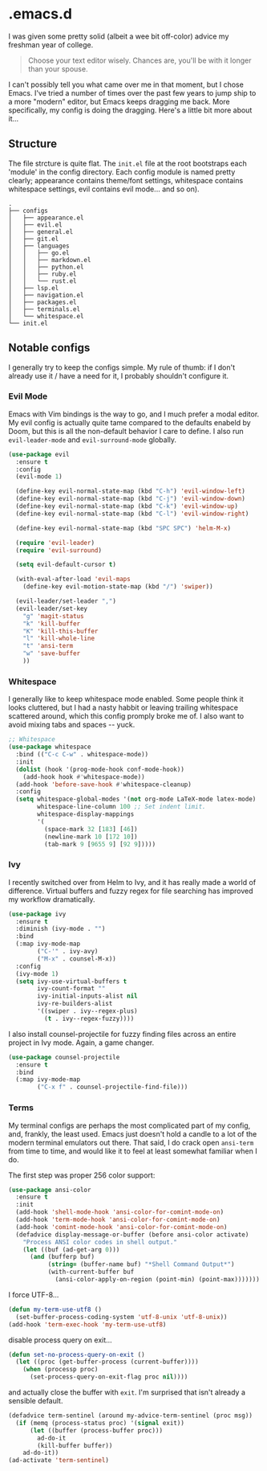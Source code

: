 # .emacs.d

I was given some pretty solid (albeit a wee bit off-color) advice my freshman year of college.

> Choose your text editor wisely. Chances are, you'll be with it longer than your spouse.

I can't possibly tell you what came over me in that moment, but I chose Emacs. I've tried a number of times over the past few years to jump ship to a more "modern" editor, but Emacs keeps dragging me back. More specifically, my config is doing the dragging. Here's a little bit more about it...


## Structure

The file strcture is quite flat. The `init.el` file at the root bootstraps each 'module' in the config directory. Each config module is named pretty clearly; appearance contains theme/font settings, whitespace contains whitespace settings, evil contains evil mode... and so on).

```
.
├── configs
│   ├── appearance.el
│   ├── evil.el
│   ├── general.el
│   ├── git.el
│   ├── languages
│   │   ├── go.el
│   │   ├── markdown.el
│   │   ├── python.el
│   │   ├── ruby.el
│   │   └── rust.el
│   ├── lsp.el
│   ├── navigation.el
│   ├── packages.el
│   ├── terminals.el
│   └── whitespace.el
└── init.el
```

## Notable configs

I generally try to keep the configs simple. My rule of thumb: if I don't already use it / have a need for it, I probably shouldn't configure it.

### Evil Mode

Emacs with Vim bindings is the way to go, and I much prefer a modal editor. My evil config is actually quite tame compared to the defaults enabeld by Doom, but this is all the non-default behavior I care to define. I also run `evil-leader-mode` and `evil-surround-mode` globally.

```lisp
(use-package evil
  :ensure t
  :config
  (evil-mode 1)

  (define-key evil-normal-state-map (kbd "C-h") 'evil-window-left)
  (define-key evil-normal-state-map (kbd "C-j") 'evil-window-down)
  (define-key evil-normal-state-map (kbd "C-k") 'evil-window-up)
  (define-key evil-normal-state-map (kbd "C-l") 'evil-window-right)

  (define-key evil-normal-state-map (kbd "SPC SPC") 'helm-M-x)

  (require 'evil-leader)
  (require 'evil-surround)

  (setq evil-default-cursor t)

  (with-eval-after-load 'evil-maps
    (define-key evil-motion-state-map (kbd "/") 'swiper))

  (evil-leader/set-leader ",")
  (evil-leader/set-key
    "g" 'magit-status
    "k" 'kill-buffer
    "K" 'kill-this-buffer
    "l" 'kill-whole-line
    "t" 'ansi-term
    "w" 'save-buffer
    ))
```

### Whitespace

I generally like to keep whitespace mode enabled. Some people think it looks cluttered, but I had a nasty habbit or leaving trailing whitespace scattered around, which this config promply broke me of. I also want to avoid mixing tabs and spaces -- yuck.

```lisp
;; Whitespace
(use-package whitespace
  :bind (("C-c C-w" . whitespace-mode))
  :init
  (dolist (hook '(prog-mode-hook conf-mode-hook))
    (add-hook hook #'whitespace-mode))
  (add-hook 'before-save-hook #'whitespace-cleanup)
  :config
  (setq whitespace-global-modes '(not org-mode LaTeX-mode latex-mode)
        whitespace-line-column 100 ;; Set indent limit.
        whitespace-display-mappings
        '(
          (space-mark 32 [183] [46])
          (newline-mark 10 [172 10])
          (tab-mark 9 [9655 9] [92 9]))))
```

### Ivy

I recently switched over from Helm to Ivy, and it has really made a world of difference. Virtual buffers and fuzzy regex for file searching has improved my workflow dramatically.

```lisp
(use-package ivy
  :ensure t
  :diminish (ivy-mode . "")
  :bind
  (:map ivy-mode-map
        ("C-'" . ivy-avy)
        ("M-x" . counsel-M-x))
  :config
  (ivy-mode 1)
  (setq ivy-use-virtual-buffers t
        ivy-count-format ""
        ivy-initial-inputs-alist nil
        ivy-re-builders-alist
        '((swiper . ivy--regex-plus)
          (t . ivy--regex-fuzzy))))
```

I also install counsel-projectile for fuzzy finding files across an entire project in Ivy mode. Again, a game changer.

```lisp
(use-package counsel-projectile
  :ensure t
  :bind
  (:map ivy-mode-map
        ("C-x f" . counsel-projectile-find-file)))
```


### Terms

My terminal configs are perhaps the most complicated part of my config, and, frankly, the least used. Emacs just doesn't hold a candle to a lot of the modern terminal emulators out there. That said, I do crack open `ansi-term` from time to time, and would like it to feel at least somewhat familiar when I do.

The first step was proper 256 color support:

```lisp
(use-package ansi-color
  :ensure t
  :init
  (add-hook 'shell-mode-hook 'ansi-color-for-comint-mode-on)
  (add-hook 'term-mode-hook 'ansi-color-for-comint-mode-on)
  (add-hook 'comint-mode-hook 'ansi-color-for-comint-mode-on)
  (defadvice display-message-or-buffer (before ansi-color activate)
    "Process ANSI color codes in shell output."
    (let ((buf (ad-get-arg 0)))
      (and (bufferp buf)
           (string= (buffer-name buf) "*Shell Command Output*")
           (with-current-buffer buf
             (ansi-color-apply-on-region (point-min) (point-max)))))))
```

I force UTF-8...

```lisp
(defun my-term-use-utf8 ()
  (set-buffer-process-coding-system 'utf-8-unix 'utf-8-unix))
(add-hook 'term-exec-hook 'my-term-use-utf8)
```

disable process query on exit...

```lisp
(defun set-no-process-query-on-exit ()
  (let ((proc (get-buffer-process (current-buffer))))
    (when (processp proc)
      (set-process-query-on-exit-flag proc nil))))
```

and actually close the buffer with `exit`. I'm surprised that isn't already a sensible default.

```lisp
(defadvice term-sentinel (around my-advice-term-sentinel (proc msg))
  (if (memq (process-status proc) '(signal exit))
      (let ((buffer (process-buffer proc)))
        ad-do-it
        (kill-buffer buffer))
    ad-do-it))
(ad-activate 'term-sentinel)
```
